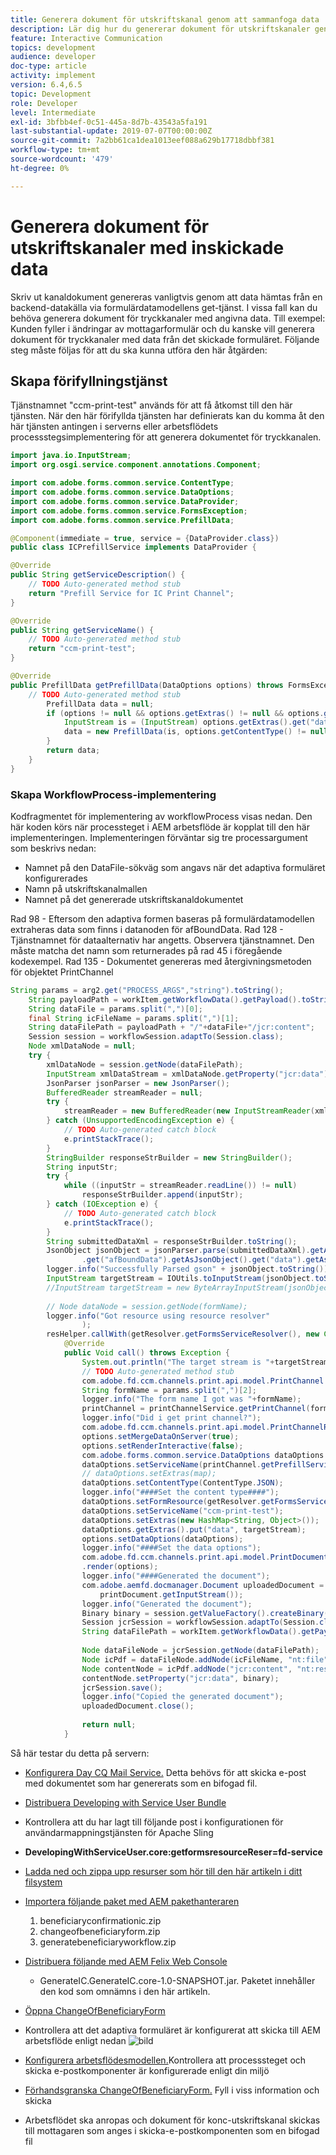 ```yaml
---
title: Generera dokument för utskriftskanal genom att sammanfoga data
description: Lär dig hur du genererar dokument för utskriftskanaler genom att sammanfoga data som finns i indataströmmen
feature: Interactive Communication
topics: development
audience: developer
doc-type: article
activity: implement
version: 6.4,6.5
topic: Development
role: Developer
level: Intermediate
exl-id: 3bfbb4ef-0c51-445a-8d7b-43543a5fa191
last-substantial-update: 2019-07-07T00:00:00Z
source-git-commit: 7a2bb61ca1dea1013eef088a629b17718dbbf381
workflow-type: tm+mt
source-wordcount: '479'
ht-degree: 0%

---
```


# Generera dokument för utskriftskanaler med inskickade data

Skriv ut kanaldokument genereras vanligtvis genom att data hämtas från en backend-datakälla via formulärdatamodellens get-tjänst. I vissa fall kan du behöva generera dokument för tryckkanaler med angivna data. Till exempel: Kunden fyller i ändringar av mottagarformulär och du kanske vill generera dokument för tryckkanaler med data från det skickade formuläret. Följande steg måste följas för att du ska kunna utföra den här åtgärden:

## Skapa förifyllningstjänst

Tjänstnamnet &quot;ccm-print-test&quot; används för att få åtkomst till den här tjänsten. När den här förifyllda tjänsten har definierats kan du komma åt den här tjänsten antingen i serverns eller arbetsflödets processstegsimplementering för att generera dokumentet för tryckkanalen.

```java
import java.io.InputStream;
import org.osgi.service.component.annotations.Component;

import com.adobe.forms.common.service.ContentType;
import com.adobe.forms.common.service.DataOptions;
import com.adobe.forms.common.service.DataProvider;
import com.adobe.forms.common.service.FormsException;
import com.adobe.forms.common.service.PrefillData;

@Component(immediate = true, service = {DataProvider.class})
public class ICPrefillService implements DataProvider {

@Override
public String getServiceDescription() {
    // TODO Auto-generated method stub
    return "Prefill Service for IC Print Channel";
}

@Override
public String getServiceName() {
    // TODO Auto-generated method stub
    return "ccm-print-test";
}

@Override
public PrefillData getPrefillData(DataOptions options) throws FormsException {
    // TODO Auto-generated method stub
        PrefillData data = null;
        if (options != null && options.getExtras() != null && options.getExtras().get("data") != null) {
            InputStream is = (InputStream) options.getExtras().get("data");
            data = new PrefillData(is, options.getContentType() != null ? options.getContentType() : ContentType.JSON);
        }
        return data;
    }
}
```

### Skapa WorkflowProcess-implementering

Kodfragmentet för implementering av workflowProcess visas nedan. Den här koden körs när processteget i AEM arbetsflöde är kopplat till den här implementeringen. Implementeringen förväntar sig tre processargument som beskrivs nedan:

* Namnet på den DataFile-sökväg som angavs när det adaptiva formuläret konfigurerades
* Namn på utskriftskanalmallen
* Namnet på det genererade utskriftskanaldokumentet

Rad 98 - Eftersom den adaptiva formen baseras på formulärdatamodellen extraheras data som finns i datanoden för afBoundData.
Rad 128 - Tjänstnamnet för dataalternativ har angetts. Observera tjänstnamnet. Den måste matcha det namn som returnerades på rad 45 i föregående kodexempel.
Rad 135 - Dokumentet genereras med återgivningsmetoden för objektet PrintChannel


```java
String params = arg2.get("PROCESS_ARGS","string").toString();
    String payloadPath = workItem.getWorkflowData().getPayload().toString();
    String dataFile = params.split(",")[0];
    final String icFileName = params.split(",")[1];
    String dataFilePath = payloadPath + "/"+dataFile+"/jcr:content";
    Session session = workflowSession.adaptTo(Session.class);
    Node xmlDataNode = null;
    try {
        xmlDataNode = session.getNode(dataFilePath);
        InputStream xmlDataStream = xmlDataNode.getProperty("jcr:data").getBinary().getStream();
        JsonParser jsonParser = new JsonParser();
        BufferedReader streamReader = null;
        try {
            streamReader = new BufferedReader(new InputStreamReader(xmlDataStream, "UTF-8"));
        } catch (UnsupportedEncodingException e) {
            // TODO Auto-generated catch block
            e.printStackTrace();
        }
        StringBuilder responseStrBuilder = new StringBuilder();
        String inputStr;
        try {
            while ((inputStr = streamReader.readLine()) != null)
                responseStrBuilder.append(inputStr);
        } catch (IOException e) {
            // TODO Auto-generated catch block
            e.printStackTrace();
        }
        String submittedDataXml = responseStrBuilder.toString();
        JsonObject jsonObject = jsonParser.parse(submittedDataXml).getAsJsonObject().get("afData").getAsJsonObject()
                .get("afBoundData").getAsJsonObject().get("data").getAsJsonObject();
        logger.info("Successfully Parsed gson" + jsonObject.toString());
        InputStream targetStream = IOUtils.toInputStream(jsonObject.toString());
        //InputStream targetStream = new ByteArrayInputStream(jsonObject.toString().getBytes());
        
        // Node dataNode = session.getNode(formName);
        logger.info("Got resource using resource resolver"
                );
        resHelper.callWith(getResolver.getFormsServiceResolver(), new Callable<Void>() {
            @Override
            public Void call() throws Exception {
                System.out.println("The target stream is "+targetStream.available());
                // TODO Auto-generated method stub
                com.adobe.fd.ccm.channels.print.api.model.PrintChannel printChannel = null;
                String formName = params.split(",")[2];
                logger.info("The form name I got was "+formName);
                printChannel = printChannelService.getPrintChannel(formName);
                logger.info("Did i get print channel?");
                com.adobe.fd.ccm.channels.print.api.model.PrintChannelRenderOptions options = new com.adobe.fd.ccm.channels.print.api.model.PrintChannelRenderOptions();
                options.setMergeDataOnServer(true);
                options.setRenderInteractive(false);
                com.adobe.forms.common.service.DataOptions dataOptions = new com.adobe.forms.common.service.DataOptions();
                dataOptions.setServiceName(printChannel.getPrefillService());
                // dataOptions.setExtras(map);
                dataOptions.setContentType(ContentType.JSON);
                logger.info("####Set the content type####");
                dataOptions.setFormResource(getResolver.getFormsServiceResolver().getResource(formName));
                dataOptions.setServiceName("ccm-print-test");
                dataOptions.setExtras(new HashMap<String, Object>());
                dataOptions.getExtras().put("data", targetStream);
                options.setDataOptions(dataOptions);
                logger.info("####Set the data options");
                com.adobe.fd.ccm.channels.print.api.model.PrintDocument printDocument = printChannel
                .render(options);
                logger.info("####Generated the document");
                com.adobe.aemfd.docmanager.Document uploadedDocument = new com.adobe.aemfd.docmanager.Document(
                    printDocument.getInputStream());
                logger.info("Generated the document");
                Binary binary = session.getValueFactory().createBinary(printDocument.getInputStream());
                Session jcrSession = workflowSession.adaptTo(Session.class);
                String dataFilePath = workItem.getWorkflowData().getPayload().toString();
                
                Node dataFileNode = jcrSession.getNode(dataFilePath);
                Node icPdf = dataFileNode.addNode(icFileName, "nt:file");
                Node contentNode = icPdf.addNode("jcr:content", "nt:resource");
                contentNode.setProperty("jcr:data", binary);
                jcrSession.save();
                logger.info("Copied the generated document");
                uploadedDocument.close();
                
                return null;
            }
```

Så här testar du detta på servern:

* [Konfigurera Day CQ Mail Service.](https://helpx.adobe.com/experience-manager/6-5/communities/using/email.html) Detta behövs för att skicka e-post med dokumentet som har genererats som en bifogad fil.
* [Distribuera Developing with Service User Bundle](/help/forms/assets/common-osgi-bundles/DevelopingWithServiceUser.jar)
* Kontrollera att du har lagt till följande post i konfigurationen för användarmappningstjänsten för Apache Sling
* **DevelopingWithServiceUser.core:getformsresourceReser=fd-service**
* [Ladda ned och zippa upp resurser som hör till den här artikeln i ditt filsystem](assets/prefillservice.zip)
* [Importera följande paket med AEM pakethanteraren](http://localhost:4502/crx/packmgr/index.jsp)
   1. beneficiaryconfirmationic.zip
   2. changeofbeneficiaryform.zip
   3. generatebeneficiaryworkflow.zip
* [Distribuera följande med AEM Felix Web Console](http://localhost:4502/system/console/bundles)

   * GenerateIC.GenerateIC.core-1.0-SNAPSHOT.jar. Paketet innehåller den kod som omnämns i den här artikeln.

* [Öppna ChangeOfBeneficiaryForm](http://localhost:4502/content/dam/formsanddocuments/changebeneficiary/jcr:content?wcmmode=disabled)
* Kontrollera att det adaptiva formuläret är konfigurerat att skicka till AEM arbetsflöde enligt nedan
   ![bild](assets/generateic.PNG)
* [Konfigurera arbetsflödesmodellen.](http://localhost:4502/editor.html/conf/global/settings/workflow/models/ChangesToBeneficiary.html)Kontrollera att processsteget och skicka e-postkomponenter är konfigurerade enligt din miljö
* [Förhandsgranska ChangeOfBeneficiaryForm.](http://localhost:4502/content/dam/formsanddocuments/changebeneficiary/jcr:content?wcmmode=disabled) Fyll i viss information och skicka
* Arbetsflödet ska anropas och dokument för konc-utskriftskanal skickas till mottagaren som anges i skicka-e-postkomponenten som en bifogad fil
